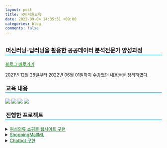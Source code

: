 ```yaml
---
layout: post
title: 국비지원교육
date: 2022-09-04 14:35:31 +09:00
categories: blog
comments: false
---
```

<embed src="assets/music/november.mp3" width="180" height="90" loop="false" autostart="false" hidden="true" />

<p style="border-bottom: 2px solid #3FAFE4; padding: 0.1em; font-size: 18px;"><b>머신러닝-딥러닝을 활용한 공공데이터 분석전문가 양성과정</b></p>

<a href="https://blog.naver.com/wooeric1" target="_blank" rel="noopener noreferrer" style="color:green">블로그 바로가기</a>

2021년 12월 28일부터 2022년 06월 01일까지 수강했던 내용들을 정리하였다.<br/>

<p style="border-bottom: 2px solid #3FAFE4; padding: 0.1em; font-size: 18px;"><b>교육 내용</b></p>

<img src="https://img.shields.io/badge/Java-orange?style=flat-square&logo=Java&logoColor=white"/> <img src="https://img.shields.io/badge/Python-white?style=flat&logo=Python&logoColor=blue"/> <img src="https://img.shields.io/badge/R-white?style=flat&logo=R&logoColor=276DC3"/> <img src="https://img.shields.io/badge/Tensorflow-white?style=flat&logo=Tensorflow&logoColor=FF6F00"/><br/>

<p style="border-bottom: 2px solid #3FAFE4; padding: 0.1em; font-size: 18px;"><b>진행한 프로젝트</b></p>

<details>
    <summary><a href="https://github.com/WoojinJeonkr/ShoppingMall" target="_blank" rel="noopener noreferrer" style="color: #0B711F">여성의류 쇼핑몰 웹사이트 구현</a></summary>
    <ul>
        <li>인원: 4명</li>
        <li>기능</li>
            <ul>
                <li>상품 추천</li>
                <li>상품 정보 조회 및 구매 후기</li>
                <li>고객센터 및 QnA</li>
                <li>고객 및 제품 정보 기반 통계</li>
            </ul>
        <li>담당: 상품 구매 후기 페이지, 통계 페이지</li>
    </ul>
</details>
<details>
    <summary><a href="https://github.com/WoojinJeonkr/ShoppingMallML" target="_blank" rel="noopener noreferrer" style="color: #0B711F">ShoppingMallML</a></summary>
    <ul>
        <li>인원: 3명</li>
        <li>기능</li> 
            <ul>
                <li>카테고리 예측</li>
                <li>분류 모델 정확도 / 구매 빈도 시각화</li>
                <li>구매 후기 긍정 부정 여부 분석</li>
            </ul>
        <li>담당: 카테고리 예측, 후기 긍정 부정 분석</li>
    </ul>
</details>
<details>
    <summary><a href="https://github.com/WoojinJeonkr/ShoppingMall" target="_blank" rel="noopener noreferrer" style="color: #0B711F">Chatbot 구현</a></summary>
    <ul>
        <li>인원: 3명</li>
        <li>기능</li>
        <ul>
            <li>상품 추천</li>
            <li>의류 문의</li>
            <li>구매 목록</li>
            <li>일상 대화</li>
        </ul>
    </ul>
</details>